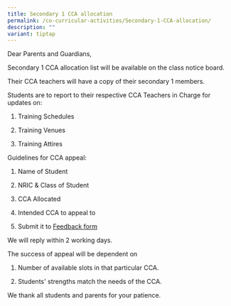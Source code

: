 ```yaml
---
title: Secondary 1 CCA allocation
permalink: /co-curricular-activities/Secondary-1-CCA-allocation/
description: ""
variant: tiptap
---
```

<p>Dear Parents and Guardians,</p><p>Secondary 1 CCA allocation list will be available on the class notice board.</p><p>Their CCA teachers will have a copy of their secondary 1 members.</p><p>Students are to report to their respective CCA Teachers in Charge for updates on:</p><ol><li><p>Training Schedules</p></li><li><p>Training Venues</p></li><li><p>Training Attires</p></li></ol><p>Guidelines for CCA appeal:</p><ol><li><p>Name of Student</p></li><li><p>NRIC &amp; Class of Student</p></li><li><p>CCA Allocated</p></li><li><p>Intended CCA to appeal to</p></li><li><p>Submit it to&nbsp;<a href="https://staging.d1zt52mog84ljj.amplifyapp.com/contact-us/feedback-form/" rel="noopener noreferrer nofollow" target="_blank">Feedback form</a></p></li></ol><p>We will reply within 2 working days.</p><p>The success of appeal will be dependent on</p><ol><li><p>Number of available slots in that particular CCA.</p></li><li><p>Students' strengths match the needs of the CCA.</p></li></ol><p>We thank all students and parents for your patience.</p>
